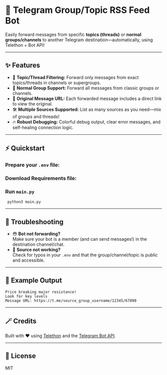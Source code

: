 # 🚀 Telegram Group/Topic RSS Feed Bot

Easily forward messages from specific **topics (threads)** or **normal groups/channels** to another Telegram destination—automatically, using Telethon + Bot API!

---

## ✨ Features

- 🎯 **Topic/Thread Filtering:** Forward only messages from exact topics/threads in channels or supergroups.
- 🙌 **Normal Group Support:** Forward all messages from classic groups or channels.
- 🔗 **Original Message URL:** Each forwarded message includes a direct link to view the original.
- 🛠️ **Multiple Sources Supported:** List as many sources as you need—mix of groups and threads!
- 🔥 **Robust Debugging:** Colorful debug output, clear error messages, and self-healing connection logic.

---

## ⚡ Quickstart

### Prepare your `.env` file:
### Download Requirements file:
### Run `main.py` 
```
 python3 main.py
```
---

## 🚧 Troubleshooting

- 😳 **Bot not forwarding?**  
  Make sure your bot is a member (and can send messages!) in the destination channel/chat.
- 🤔 **Source not working?**  
  Check for typos in your `.env` and that the group/channel/topic is public and accessible.
---
## 📜 Example Output
```
Price breaking major resistance!
Look for key levels
Message URL: https://t.me/source_group_username/12345/67890
```

---

## 🪄 Credits

Built with ❤️ using [Telethon](https://github.com/LonamiWebs/Telethon) and the [Telegram Bot API](https://core.telegram.org/bots/api).

---

## 🪪 License

MIT



